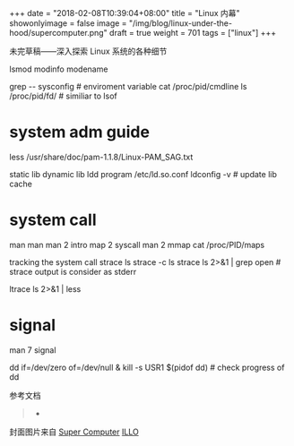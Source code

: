 +++
date = "2018-02-08T10:39:04+08:00"
title = "Linux 内幕"
showonlyimage = false
image = "/img/blog/linux-under-the-hood/supercomputer.png"
draft = true
weight = 701
tags = ["linux"]
+++

未完草稿——深入探索 Linux 系统的各种细节
<!--more-->

lsmod
modinfo modename

grep -- sysconfig # enviroment variable
cat /proc/pid/cmdline
ls /proc/pid/fd/ # similiar to lsof

# system adm guide
less /usr/share/doc/pam-1.1.8/Linux-PAM_SAG.txt

static lib
dynamic lib
    ldd program
    /etc/ld.so.conf
    ldconfig -v # update lib cache

# system call

man man
man 2 intro
map 2 syscall
man 2 mmap
cat /proc/PID/maps

tracking the system call
strace ls
strace -c ls
strace ls 2>&1 | grep open  # strace output is consider as stderr

ltrace ls 2>&1 | less

# signal
man 7 signal

dd if=/dev/zero of=/dev/null &
kill -s USR1 $(pidof dd) # check progress of dd


参考文档

> -

封面图片来自 [Super Computer](https://dribbble.com/shots/1250466-Supercomputer) <a href="https://dribbble.com/illotv"><i class="fa fa-dribbble" aria-hidden="true"></i> ILLO</a>
